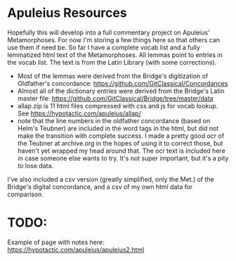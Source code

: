 # Apuleius Resources
Hopefully this will develop into a full commentary project on Apuleius' Metamorphoses. For now I'm storing a few things here so that others can use them if need be.
So far I have a complete vocab list and a fully lemmatized html text of the Metamorphoses. All lemmas point to entries in the vocab list. The text is from the Latin Library (with some corrections).
- Most of the lemmas were derived from the Bridge's digitization of Oldfather's concordance: https://github.com/GitClassical/Concordances 
- Almost all of the dictionary entries were derived from the Bridge's Latin master file: https://github.com/GitClassical/Bridge/tree/master/data
- allap.zip is 11 html files compressed with css and js for vocab lookup. See https://hypotactic.com/apuleius/allap/
- note that the line numbers in the oldfather concordance (based on Helm's Teubner) are included in the word tags in the html, but did not make the transition with complete success. I made a pretty good ocr of the Teubner at archive.org in the hopes of using it to correct those, but haven't yet wrapped my head around that. The ocr text is included here in case someone else wants to try. It's not super important, but it's a pity to lose data.

I've also included a csv version (greatly simplified, only the Met.) of the Bridge's digital concordance, and a csv of my own html data for comparison.
# TODO:
Example of page with notes here: https://hypotactic.com/apuleius/apuleius2.html

